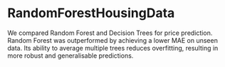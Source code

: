 # RandomForestHousingData
We compared Random Forest and Decision Trees for price prediction. Random Forest was outperformed by achieving a lower MAE on unseen data. Its ability to average multiple trees reduces overfitting, resulting in more robust and generalisable predictions.
